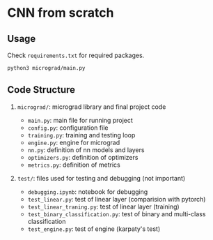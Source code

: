# CNN from scratch

## Usage
    
Check `requirements.txt` for required packages.
```bash
python3 micrograd/main.py
```

## Code Structure

1. `micrograd/`: micrograd library and final project code
    - `main.py`: main file for running project
    - `config.py`: configuration file
    - `training.py`: training and testing loop
    - `engine.py`: engine for micrograd
    - `nn.py`: definition of nn models and layers
    - `optimizers.py`: definition of optimizers
    - `metrics.py`: definition of metrics

2. `test/`: files used for testing and debugging (not important)
    - `debugging.ipynb`: notebook for debugging
    - `test_linear.py`: test of linear layer (comparision with pytorch)
    - `test_linear_traning.py`: test of linear layer (training)
    - `test_binary_classification.py`: test of binary and multi-class classification
    - `test_engine.py`: test of engine (karpaty's test)

